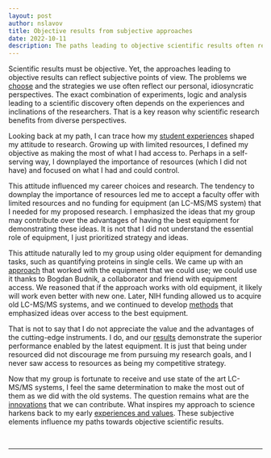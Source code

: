 ```yaml
---
layout: post
author: nslavov
title: Objective results from subjective approaches
date: 2022-10-11
description: The paths leading to objective scientific results often reflect subjective perspectives.
---
```


<!-- Scientific results must be objective, but the approaches leading to objective results can be subjective. -->


<p class="intro"><span class="dropcap">S</span>cientific results must be objective. Yet, the approaches leading to objective results can reflect subjective points of view. The problems we <a href="https://blog.slavovlab.net/2013/09/26/the-best-projects-are-least-obvious/" Title="The Best Projects Are Least Obvious">choose</a> and the strategies we use often reflect our personal, idiosyncratic perspectives. The exact combination of experiments, logic and analysis leading to a scientific discovery often depends on the experiences and inclinations of the researchers. That is a key reason why scientific research benefits from diverse perspectives.
</p>


Looking back at my path, I can trace how my [student experiences](https://nikolai.slavovlab.net/Idealism/) shaped my attitude to research. Growing up with limited resources, I defined my objective as making the most of what I had access to. Perhaps in a self-serving way, I downplayed the importance of resources (which I did not have) and focused on what I had and could control.      


This attitude influenced my career choices and research. The tendency to downplay the importance of resources led me to accept a faculty offer with limited resources and no funding for equipment (an LC-MS/MS system) that I needed for my proposed research. I emphasized the ideas that my group may contribute over the advantages of having the best equipment for demonstrating these ideas. It is not that I did not understand the essential role of equipment, I just prioritized strategy and ideas.


This attitude naturally led to my group using older equipment for demanding tasks, such as quantifying proteins in single cells. We came up with an [approach](https://scp.slavovlab.net/SCoPE-MS) that worked with the equipment that we could use; we could use it thanks to Bogdan Budnik, a collaborator and friend with equipment access. We reasoned that if the approach works with old equipment, it likely will work even better with new one. Later, NIH funding allowed us to acquire old LC-MS/MS systems, and we continued to develop [methods](https://scp.slavovlab.net/methods) that emphasized ideas over access to the best equipment.


That is not to say that I do not appreciate the value and the advantages of the cutting-edge instruments. I do, and our [results](https://www.nature.com/articles/s41587-022-01389-w/figures/6) demonstrate the superior performance enabled by the latest equipment. It is just that being under resourced did not discourage me from pursuing my research goals, and I never saw access to resources as being my competitive strategy.


Now that my group is fortunate to receive and use state of the art LC-MS/MS systems, I feel the same determination to make the most out of them as we did with the old systems. The question remains what are the [innovations](https://pubs.acs.org/doi/full/10.1021/acs.jproteome.1c00639) that we can contribute. What inspires my approach to science harkens back to my early [experiences and values](https://nikolai.slavovlab.net/Idealism/). These subjective elements influence my paths towards objective scientific results.               






<br>

------

<!--
## Comments
Please leave comments as responses to the tweet below:


<blockquote class="twitter-tweet tw-align-center" ><p lang="en" dir="ltr" >Forthcoming changes in my life motivated me to reflect on my views and to share some thoughts.<br><br>The first installment is in this post, which carries personal reverberations.<a href="https://t.co/FkW373Tl3j">https://t.co/FkW373Tl3j</a></p>&mdash; Prof. Nikolai Slavov (@slavov_n) <a href="https://twitter.com/slavov_n/status/1555146276609540096?ref_src=twsrc%5Etfw">August 4, 2022</a></blockquote> <script async src="https://platform.twitter.com/widgets.js" charset="utf-8"></script>
-->
